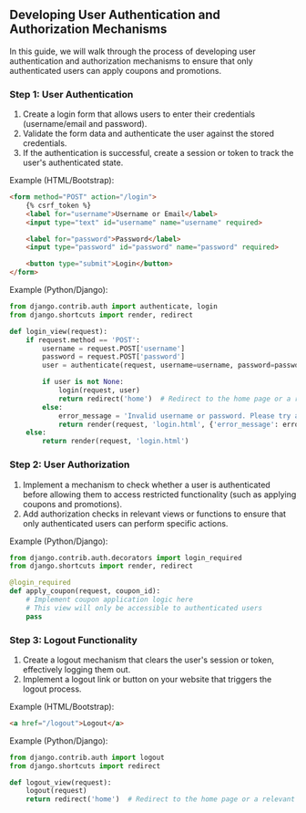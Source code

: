 

## Developing User Authentication and Authorization Mechanisms

In this guide, we will walk through the process of developing user authentication and authorization mechanisms to ensure that only authenticated users can apply coupons and promotions.

### Step 1: User Authentication

1. Create a login form that allows users to enter their credentials (username/email and password).
2. Validate the form data and authenticate the user against the stored credentials.
3. If the authentication is successful, create a session or token to track the user's authenticated state.

Example (HTML/Bootstrap):

```html
<form method="POST" action="/login">
    {% csrf_token %}
    <label for="username">Username or Email</label>
    <input type="text" id="username" name="username" required>

    <label for="password">Password</label>
    <input type="password" id="password" name="password" required>

    <button type="submit">Login</button>
</form>
```

Example (Python/Django):

```python
from django.contrib.auth import authenticate, login
from django.shortcuts import render, redirect

def login_view(request):
    if request.method == 'POST':
        username = request.POST['username']
        password = request.POST['password']
        user = authenticate(request, username=username, password=password)

        if user is not None:
            login(request, user)
            return redirect('home')  # Redirect to the home page or a relevant page
        else:
            error_message = 'Invalid username or password. Please try again.'
            return render(request, 'login.html', {'error_message': error_message})
    else:
        return render(request, 'login.html')
```

### Step 2: User Authorization

1. Implement a mechanism to check whether a user is authenticated before allowing them to access restricted functionality (such as applying coupons and promotions).
2. Add authorization checks in relevant views or functions to ensure that only authenticated users can perform specific actions.

Example (Python/Django):

```python
from django.contrib.auth.decorators import login_required
from django.shortcuts import render, redirect

@login_required
def apply_coupon(request, coupon_id):
    # Implement coupon application logic here
    # This view will only be accessible to authenticated users
    pass
```

### Step 3: Logout Functionality

1. Create a logout mechanism that clears the user's session or token, effectively logging them out.
2. Implement a logout link or button on your website that triggers the logout process.

Example (HTML/Bootstrap):

```html
<a href="/logout">Logout</a>
```

Example (Python/Django):

```python
from django.contrib.auth import logout
from django.shortcuts import redirect

def logout_view(request):
    logout(request)
    return redirect('home')  # Redirect to the home page or a relevant page after logout
```

